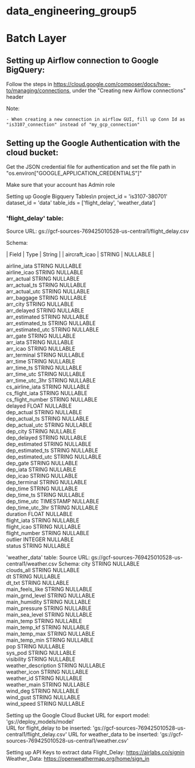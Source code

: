 # data_engineering_group5
# Batch Layer

## Setting up Airflow connection to Google BigQuery:
Follow the steps in https://cloud.google.com/composer/docs/how-to/managing/connections, under the "Creating new Airflow connections" header

Note:

	- When creating a new connection in airflow GUI, fill up Conn Id as "is3107_connection" instead of "my_gcp_connection"


## Setting up the Google Authentication with the cloud bucket:

Get the JSON credential file for authentication and set the file path in "os.environ["GOOGLE_APPLICATION_CREDENTIALS"]"

Make sure that your account has Admin role

Setting up Google Bigquery Tables\n
project_id = 'is3107-380701'
dataset_id = 'data'
table_ids = ['flight_delay', 'weather_data']

### 'flight_delay' table:

Source URL: gs://gcf-sources-769425010528-us-central1/flight_delay.csv

Schema:

| Field         | Type   | String   |
| aircraft_icao | STRING | NULLABLE |

airline_iata		  STRING		NULLABLE			
airline_icao		  STRING		NULLABLE			
arr_actual		    STRING		NULLABLE			
arr_actual_ts		  STRING		NULLABLE			
arr_actual_utc	  STRING		NULLABLE			
arr_baggage		    STRING		NULLABLE			
arr_city		      STRING		NULLABLE			
arr_delayed		    STRING		NULLABLE			
arr_estimated		  STRING		NULLABLE			
arr_estimated_ts	STRING		NULLABLE			
arr_estimated_utc	STRING		NULLABLE			
arr_gate		      STRING		NULLABLE			
arr_iata		      STRING		NULLABLE			
arr_icao		      STRING		NULLABLE			
arr_terminal		  STRING		NULLABLE			
arr_time		      STRING		NULLABLE			
arr_time_ts		    STRING		NULLABLE			
arr_time_utc		  STRING		NULLABLE			
arr_time_utc_3hr	STRING		NULLABLE			
cs_airline_iata		STRING		NULLABLE			
cs_flight_iata		STRING		NULLABLE			
cs_flight_number	STRING		NULLABLE			
delayed			      FLOAT		  NULLABLE			
dep_actual		    STRING		NULLABLE			
dep_actual_ts		  STRING		NULLABLE			
dep_actual_utc		STRING		NULLABLE			
dep_city		      STRING		NULLABLE			
dep_delayed		    STRING		NULLABLE			
dep_estimated		  STRING		NULLABLE			
dep_estimated_ts	STRING		NULLABLE			
dep_estimated_utc	STRING		NULLABLE			
dep_gate		      STRING		NULLABLE			
dep_iata		      STRING		NULLABLE			
dep_icao		      STRING		NULLABLE			
dep_terminal		  STRING		NULLABLE			
dep_time		      STRING		NULLABLE			
dep_time_ts		    STRING		NULLABLE			
dep_time_utc		  TIMESTAMP	NULLABLE			
dep_time_utc_3hr	STRING		NULLABLE			
duration		      FLOAT		  NULLABLE			
flight_iata		    STRING		NULLABLE			
flight_icao		    STRING		NULLABLE			
flight_number		  STRING		NULLABLE			
outlier			      INTEGER		NULLABLE			
status			      STRING		NULLABLE	


'weather_data' table:
Source URL: gs://gcf-sources-769425010528-us-central1/weather.csv
Schema:
city			          STRING	NULLABLE			
clouds_all		      STRING	NULLABLE			
dt			            STRING	NULLABLE			
dt_txt			        STRING	NULLABLE			
main_feels_like		  STRING	NULLABLE			
main_grnd_level		  STRING	NULLABLE			
main_humidity		    STRING	NULLABLE			
main_pressure	    	STRING	NULLABLE			
main_sea_level		  STRING	NULLABLE			
main_temp		        STRING	NULLABLE			
main_temp_kf		    STRING	NULLABLE			
main_temp_max		    STRING	NULLABLE			
main_temp_min		    STRING	NULLABLE			
pop			            STRING	NULLABLE			
sys_pod			        STRING	NULLABLE			
visibility		      STRING	NULLABLE			
weather_description	STRING	NULLABLE			
weather_icon		    STRING	NULLABLE			
weather_id		      STRING	NULLABLE			
weather_main		    STRING	NULLABLE			
wind_deg		        STRING	NULLABLE			
wind_gust		        STRING	NULLABLE			
wind_speed		      STRING	NULLABLE

Setting up the Google Cloud Bucket
URL for export model: 'gs://deploy_models/model'	
URL for flight_delay to be inserted: 'gs://gcf-sources-769425010528-us-central1/flight_delay.csv'
URL for weather_data to be inserted: 'gs://gcf-sources-769425010528-us-central1/weather.csv'

Setting up API Keys to extract data
Flight_Delay: https://airlabs.co/signin
Weather_Data: https://openweathermap.org/home/sign_in

